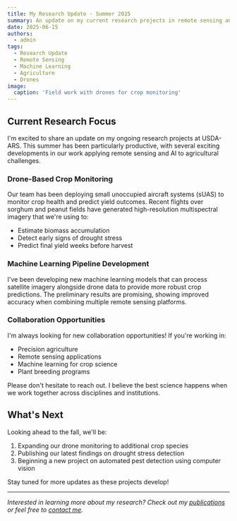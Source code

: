 ```yaml
---
title: My Research Update - Summer 2025
summary: An update on my current research projects in remote sensing and AI for crop improvement.
date: 2025-06-15
authors:
  - admin
tags:
  - Research Update
  - Remote Sensing
  - Machine Learning
  - Agriculture
  - Drones
image:
  caption: 'Field work with drones for crop monitoring'
---
```


## Current Research Focus

I'm excited to share an update on my ongoing research projects at USDA-ARS. This summer has been particularly productive, with several exciting developments in our work applying remote sensing and AI to agricultural challenges.

### Drone-Based Crop Monitoring

Our team has been deploying small unoccupied aircraft systems (sUAS) to monitor crop health and predict yield outcomes. Recent flights over sorghum and peanut fields have generated high-resolution multispectral imagery that we're using to:

- Estimate biomass accumulation
- Detect early signs of drought stress
- Predict final yield weeks before harvest

### Machine Learning Pipeline Development

I've been developing new machine learning models that can process satellite imagery alongside drone data to provide more robust crop predictions. The preliminary results are promising, showing improved accuracy when combining multiple remote sensing platforms.

### Collaboration Opportunities

I'm always looking for new collaboration opportunities! If you're working in:
- Precision agriculture
- Remote sensing applications
- Machine learning for crop science
- Plant breeding programs

Please don't hesitate to reach out. I believe the best science happens when we work together across disciplines and institutions.

## What's Next

Looking ahead to the fall, we'll be:
1. Expanding our drone monitoring to additional crop species
2. Publishing our latest findings on drought stress detection
3. Beginning a new project on automated pest detection using computer vision

Stay tuned for more updates as these projects develop!

---

*Interested in learning more about my research? Check out my [publications](/publication/) or feel free to [contact me](/#contact).*

